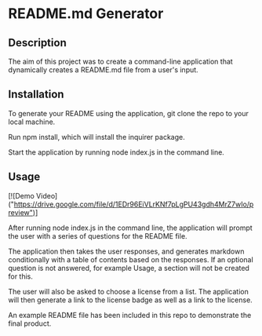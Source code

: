 # README.md Generator

## Description

The aim of this project was to create a command-line application that dynamically creates a README.md file from a user's input. 

## Installation 

To generate your README using the application, git clone the repo to your local machine.

Run npm install, which will install the inquirer package.

Start the application by running node index.js in the command line.

## Usage 

[![Demo Video] ("https://drive.google.com/file/d/1EDr96EiVLrKNf7pLgPU43gdh4MrZ7wIo/preview")]

After running node index.js in the command line, the application will prompt the user with a series of questions for the README file. 

The application then takes the user responses, and generates markdown conditionally with a table of contents based on the responses. If an optional question is not answered, for example Usage, a section will not be created for this. 

The user will also be asked to choose a license from a list. The application will then generate a link to the license badge as well as a link to the license. 

An example README file has been included in this repo to demonstrate the final product. 